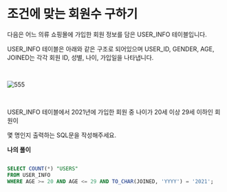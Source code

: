 조건에 맞는 회원수 구하기
==============================

다음은 어느 의류 쇼핑몰에 가입한 회원 정보를 담은 USER_INFO 테이블입니다.    

USER_INFO 테이블은 아래와 같은 구조로 되어있으며 USER_ID, GENDER, AGE, JOINED는 각각 회원 ID, 성별, 나이, 가입일을 나타냅니다.  

</br>

![555](https://github.com/pursWon/CRM101/assets/99719661/22780fdf-b1d3-4637-b331-bd21f851673d)

</br>

USER_INFO 테이블에서 2021년에 가입한 회원 중 나이가 20세 이상 29세 이하인 회원이    

몇 명인지 출력하는 SQL문을 작성해주세요.       

**나의 풀이**

```SQL

SELECT COUNT(*) "USERS"
FROM USER_INFO
WHERE AGE >= 20 AND AGE <= 29 AND TO_CHAR(JOINED, 'YYYY') = '2021';

```

